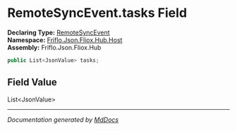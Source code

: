 ﻿<!--  
  <auto-generated>   
    The contents of this file were generated by a tool.  
    Changes to this file may be list if the file is regenerated  
  </auto-generated>   
-->

# RemoteSyncEvent.tasks Field

**Declaring Type:** [RemoteSyncEvent](../index.md)  
**Namespace:** [Friflo.Json.Fliox.Hub.Host](../../index.md)  
**Assembly:** Friflo.Json.Fliox.Hub

```csharp
public List<JsonValue> tasks;
```

## Field Value

List\<JsonValue\>

___

*Documentation generated by [MdDocs](https://github.com/ap0llo/mddocs)*
